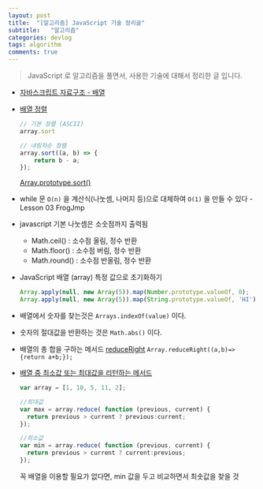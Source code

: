 ```yaml
---
layout: post
title:  "[알고리즘] JavaScript 기술 정리글"
subtitle:   "알고리즘"
categories: devlog
tags: algorithm
comments: true
---
```


> JavaScript 로 알고리즘을 풀면서, 사용한 기술에 대해서 정리한 글 입니다.

- [자바스크립트 자료구조 - 배열](http://jinbroing.tistory.com/124)

- [배열 정렬](http://dudmy.net/javascript/2015/11/16/javascript-sort/)

  ```javascript
  // 기본 정렬 (ASCII)
  array.sort
  ```

  ```javascript
  // 내림차순 정렬
  array.sort((a, b) => {
      return b - a;
  });
  ```

  [Array.prototype.sort()](https://developer.mozilla.org/ko/docs/Web/JavaScript/Reference/Global_Objects/Array/sort)

- while 문 `O(n)` 을 계산식(나눗셈, 나머지 등)으로 대체하여 `O(1)` 을 만들 수 있다 - Lesson 03 FrogJmp

- javascript 기본 나눗셈은 소숫점까지 출력됨

  - Math.ceil() : 소수점 올림, 정수 반환
  - Math.floor() : 소수점 버림, 정수 반환
  - Math.round() : 소수점 반올림, 정수 반환

- JavaScript 배열 (array) 특정 값으로 초기화하기

  ```javascript
  Array.apply(null, new Array(5)).map(Number.prototype.valueOf, 0);
  Array.apply(null, new Array(5)).map(String.prototype.valueOf, 'HI');
  ```

- 배열에서 숫자를 찾는것은 `Arrays.indexOf(value)` 이다.

- 숫자의 절대값을 반환하는 것은 `Math.abs()` 이다.

- 배열의 총 합을 구하는 메서드 [reduceRight](https://developer.mozilla.org/en-US/docs/Web/JavaScript/Reference/Global_Objects/Array/ReduceRight) `Array.reduceRight((a,b)=>{return a+b;});`

- [배열 중 최소값 또는 최대값을 리턴하는 메서드](http://programmingsummaries.tistory.com/108)

  ```javascript
  var array = [1, 10, 5, 11, 2];
  
  //최대값
  var max = array.reduce( function (previous, current) { 
  	return previous > current ? previous:current;
  });
  
  //최소값
  var min = array.reduce( function (previous, current) { 
  	return previous > current ? current:previous;
  });
  ```

  꼭 배열을 이용할 필요가 없다면, min 값을 두고 비교하면서 최솟값을 찾을 것